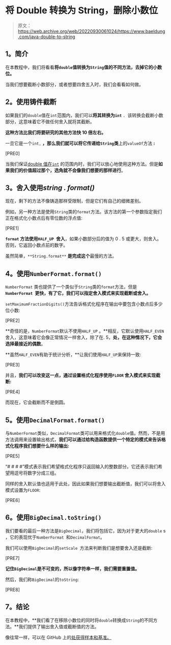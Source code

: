 # 将 Double 转换为 String，删除小数位

> 原文：<https://web.archive.org/web/20220930061024/https://www.baeldung.com/java-double-to-string>

## **1。简介**

在本教程中，我们将看看**将`double`值转换为`String`值的不同方法，去掉它的小数位。**

当我们想要截断小数部分，或者想要四舍五入时，我们会看看如何做。

## **2。使用铸件截断**

如果我们的`double`值在`int`范围内，我们可以**将其转换为`int`** `. `该转换会截断小数部分，这意味着它不做任何舍入就将其截断。

**这种方法比我们将要研究的其他方法快 10 倍左右。**

一旦它是一个`int,` **，那么我们就可以将它传递给`String`类**上的`valueOf`方法 **:**

[PRE0]

当我们保证[double 值在`int`](/web/20220909060320/https://www.baeldung.com/java-primitives) 的范围内时，我们可以放心地使用这种方法。但是**如果我们的价值超过那个，选角就不会像我们想要的那样进行**。

## **3。舍入使用*string . format()***

现在，剩下的方法不像铸造那样受限制，但是它们有自己的细微差别。

例如，另一种方法是使用`String`类的`format`方法。该方法的第一个参数指定我们正在格式化小数点后有零位数的浮点值:

[PRE1]

**`format` 方法使用`HALF_UP `舍入**，如果小数部分后的值为 0 . 5 或更大，则舍入。否则，它返回小数点前的数字。

虽然简单，`**String.format**` **是完成这个**最慢的方法。

## **4。使用`NumberFormat.format()`**

`NumberFormat` 类也提供了一个类似于`String`类的`format`方法，但是 **`NumberFormat `更快，有了它，我们可以指定舍入模式来实现截断或舍入。**

`setMaximumFractionDigits()`方法告诉格式化程序在输出中要包含小数点后多少位小数:

[PRE2]

**奇怪的是，`NumberFormat`默认不使用`HALF_UP` 。**相反，它默认使用`HALF_EVEN`舍入，这意味着它会像正常情况一样舍入，除了在. 5，**处，在这种情况下，它会选择最接近的偶数**。

**虽然`HALF_EVEN`有助于统计分析，**让我们使用`HALF_UP`来保持一致:

[PRE3]

并且，**我们可以改变这一点，通过设置格式化程序使用`FLOOR` 舍入模式来实现截断:**

[PRE4]

而现在，它会截断而不是倒圆。

## **5。使用`DecimalFormat.format()`**

与`NumberFormat`类似，`DecimalFormat`类可以用来格式化`double`值。然而，不是用方法调用来设置输出格式，**我们可以通过给构造函数提供一个特定的模式来告诉格式化程序我们想要什么样的输出:**

[PRE5]

“# # # #”模式表示我们希望格式化程序只返回输入的整数部分。它还表示我们希望用逗号将数字分成三组。

同样的舍入默认值也适用于此处，因此如果我们想要输出截断值，我们可以将舍入模式设置为`FLOOR`:

[PRE6]

## **6。使用`BigDecimal.toString()`**

我们要看的最后一种方法是`BigDecimal`，我们将包括它，因为对于更大的`double` s ，它的表现优于`NumberFormat `和`DecimalFormat`。

我们可以使用`BigDecimal`的`setScale `方法来判断我们是想要舍入还是截断:

[PRE7]

**记住`BigDecimal`是不可变的，所以像字符串一样，我们需要重置值。**

然后，我们称`BigDecimal`的`toString`:

[PRE8]

## **7。结论**

在本教程中，**我们看了在移除小数位的同时将`double`转换成`String`的不同方法。**我们提供了输出舍入值或截断值的方法。

像往常一样，可以在 GitHub 上的[处获得样本和基准。](https://web.archive.org/web/20220909060320/https://github.com/eugenp/tutorials/tree/master/core-java-modules/core-java-numbers)